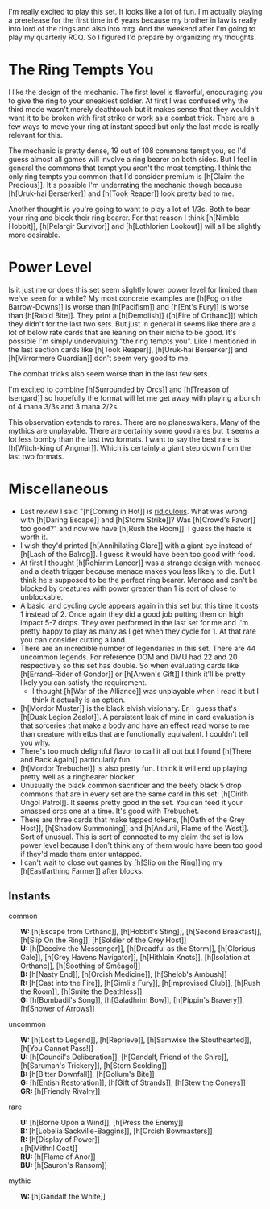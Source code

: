 I'm really excited to play this set. It looks like a lot of fun. I'm actually playing a prerelease for the first time in 6 years because my brother in law is really into lord of the rings and also into mtg. And the weekend after I'm going to play my quarterly RCQ. So I figured I'd prepare by organizing my thoughts.

# The Ring Tempts You

I like the design of the mechanic. The first level is flavorful, encouraging you to give the ring to your sneakiest soldier. At first I was confused why the third mode wasn't merely deathtouch but it makes sense that they wouldn't want it to be broken with first strike or work as a combat trick. There are a few ways to move your ring at instant speed but only the last mode is really relevant for this.

The mechanic is pretty dense, 19 out of 108 commons tempt you, so I'd guess almost all games will involve a ring bearer on both sides. But I feel in general the commons that tempt you aren't the most tempting. I think the only ring tempts you common that I'd consider premium is [h[Claim the Precious]]. It's possible I'm underrating the mechanic though because [h[Uruk-hai Berserker]] and [h[Took Reaper]] look pretty bad to me.

Another thought is you're going to want to play a lot of 1/3s. Both to bear your ring and block their ring bearer. For that reason I think [h[Nimble Hobbit]], [h[Pelargir Survivor]] and [h[Lothlorien Lookout]] will all be slightly more desirable.

# Power Level

Is it just me or does this set seem slightly lower power level for limited than we've seen for a while? My most concrete examples are [h[Fog on the Barrow-Downs]] is worse than [h[Pacifism]] and [h[Ent's Fury]] is worse than [h[Rabid Bite]]. They print a [h[Demolish]] ([h[Fire of Orthanc]]) which they didn't for the last two sets. But just in general it seems like there are a lot of below rate cards that are leaning on their niche to be good. It's possible I'm simply undervaluing "the ring tempts you". Like I mentioned in the last section cards like [h[Took Reaper]], [h[Uruk-hai Berserker]] and [h[Mirrormere Guardian]] don't seem very good to me.

The combat tricks also seem worse than in the last few sets.

I'm excited to combine [h[Surrounded by Orcs]] and [h[Treason of Isengard]] so hopefully the format will let me get away with playing a bunch of 4 mana 3/3s and 3 mana 2/2s.

This observation extends to rares. There are no planeswalkers. Many of the mythics are unplayable. There are certainly some good rares but it seems a lot less bomby than the last two formats. I want to say the best rare is [h[Witch-king of Angmar]]. Which is certainly a giant step down from the last two formats.

# Miscellaneous

* Last review I said "[h[Coming in Hot]] is [ridiculous](https://scryfall.com/search?q=r%3Ac+cmc%3A1+color%3Ared+type%3Ainstant+o%3A%22first+strike%22&unique=cards&as=grid&order=name). What was wrong with [h[Daring Escape]] and [h[Storm Strike]]? Was [h[Crowd's Favor]] too good?" and now we have [h[Rush the Room]]. I guess the haste is worth it.
* I wish they'd printed [h[Annihilating Glare]] with a giant eye instead of [h[Lash of the Balrog]]. I guess it would have been too good with food.
* At first I thought [h[Rohirrim Lancer]] was a strange design with menace and a death trigger because menace makes you less likely to die. But I think he's supposed to be the perfect ring bearer. Menace and can't be blocked by creatures with power greater than 1 is sort of close to unblockable.
* A basic land cycling cycle appears again in this set but this time it costs 1 instead of 2. Once again they did a good job putting them on high impact 5-7 drops. They over performed in the last set for me and I'm pretty happy to play as many as I get when they cycle for 1. At that rate you can consider cutting a land.
* There are an incredible number of legendaries in this set. There are 44 uncommon legends. For reference DOM and DMU had 22 and 20 respectively so this set has double. So when evaluating cards like [h[Errand-Rider of Gondor]] or [h[Arwen's Gift]] I think it'll be pretty likely you can satisfy the requirement.
    * I thought [h[War of the Alliance]] was unplayable when I read it but I think it actually is an option.
* [h[Mordor Muster]] is the black elvish visionary. Er, I guess that's [h[Dusk Legion Zealot]]. A persistent leak of mine in card evaluation is that sorceries that make a body and have an effect read worse to me than creature with etbs that are functionally equivalent. I couldn't tell you why.
* There's too much delightful flavor to call it all out but I found [h[There and Back Again]] particularly fun.
* [h[Mordor Trebuchet]] is also pretty fun. I think it will end up playing pretty well as a ringbearer blocker.
* Unusually the black common sacrificer and the beefy black 5 drop commons that are in every set are the same card in this set: [h[Cirith Ungol Patrol]]. It seems pretty good in the set. You can feed it your amassed orcs one at a time. It's good with Trebuchet.
* There are three cards that make tapped tokens, [h[Oath of the Grey Host]], [h[Shadow Summoning]] and [h[Anduril, Flame of the West]]. Sort of unusual. This is sort of connected to my claim the set is low power level because I don't think any of them would have been too good if they'd made them enter untapped.
* I can't wait to close out games by [h[Slip on the Ring]]ing my [h[Eastfarthing Farmer]] after blocks.

<h2 id='instants'>Instants</h2><p>common</p><ul style="list-style-type: none;"><li> <b>W: </b>[h[Escape from Orthanc]], [h[Hobbit's Sting]], [h[Second Breakfast]], [h[Slip On the Ring]], [h[Soldier of the Grey Host]]</li><li> <b>U: </b>[h[Deceive the Messenger]], [h[Dreadful as the Storm]], [h[Glorious Gale]], [h[Grey Havens Navigator]], [h[Hithlain Knots]], [h[Isolation at Orthanc]], [h[Soothing of Sméagol]]</li><li> <b>B: </b>[h[Nasty End]], [h[Orcish Medicine]], [h[Shelob's Ambush]]</li><li> <b>R: </b>[h[Cast into the Fire]], [h[Gimli's Fury]], [h[Improvised Club]], [h[Rush the Room]], [h[Smite the Deathless]]</li><li> <b>G: </b>[h[Bombadil's Song]], [h[Galadhrim Bow]], [h[Pippin's Bravery]], [h[Shower of Arrows]]</li></ul><p>uncommon</p><ul style="list-style-type: none;"><li> <b>W: </b>[h[Lost to Legend]], [h[Reprieve]], [h[Samwise the Stouthearted]], [h[You Cannot Pass!]]</li><li> <b>U: </b>[h[Council's Deliberation]], [h[Gandalf, Friend of the Shire]], [h[Saruman's Trickery]], [h[Stern Scolding]]</li><li> <b>B: </b>[h[Bitter Downfall]], [h[Gollum's Bite]]</li><li> <b>G: </b>[h[Entish Restoration]], [h[Gift of Strands]], [h[Stew the Coneys]]</li><li> <b>GR: </b>[h[Friendly Rivalry]]</li></ul><p>rare</p><ul style="list-style-type: none;"><li> <b>U: </b>[h[Borne Upon a Wind]], [h[Press the Enemy]]</li><li> <b>B: </b>[h[Lobelia Sackville-Baggins]], [h[Orcish Bowmasters]]</li><li> <b>R: </b>[h[Display of Power]]</li><li> <b>: </b>[h[Mithril Coat]]</li><li> <b>RU: </b>[h[Flame of Anor]]</li><li> <b>BU: </b>[h[Sauron's Ransom]]</li></ul><p>mythic</p><ul style="list-style-type: none;"><li> <b>W: </b>[h[Gandalf the White]]</li></ul>

